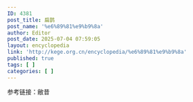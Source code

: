 ```yaml
---
ID: 4381
post_title: 扁鹊
post_name: '%e6%89%81%e9%b9%8a'
author: Editor
post_date: 2025-07-04 07:59:05
layout: encyclopedia
link: 'http://kege.org.cn/encyclopedia/%e6%89%81%e9%b9%8a'
published: true
tags: [ ]
categories: [ ]
---
```

参考链接：敝昔